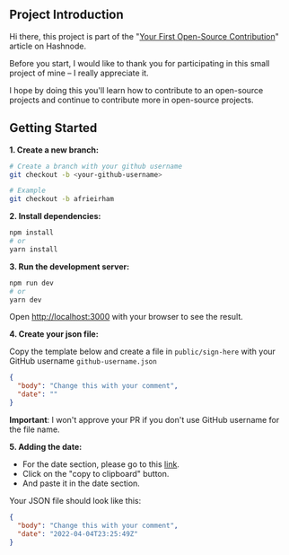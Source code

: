 ## Project Introduction
Hi there, this project is part of the "[Your First Open-Source Contribution](https://blog.afrieirham.com/your-first-open-source-contribution)" article on Hashnode.

Before you start, I would like to thank you for participating in this small project of mine – I really appreciate it.

I hope by doing this you'll learn how to contribute to an open-source projects and continue to contribute more in open-source projects.

## Getting Started

**1. Create a new branch:**

```bash
# Create a branch with your github username
git checkout -b <your-github-username>

# Example
git checkout -b afrieirham
```

**2. Install dependencies:**

```bash
npm install
# or
yarn install
```

**3. Run the development server:**

```bash
npm run dev
# or
yarn dev
```

Open [http://localhost:3000](http://localhost:3000) with your browser to see the result.

**4. Create your json file:**

Copy the template below and create a file in `public/sign-here` with your GitHub username `github-username.json`

```json
{
  "body": "Change this with your comment",
  "date": ""
}
```

**Important**: I won't approve your PR if you don't use GitHub username for the file name.

**5. Adding the date:**

- For the date section, please go to this [link](https://greenwichmeantime.com/articles/clocks/iso/).
- Click on the "copy to clipboard" button.
- And paste it in the date section.

Your JSON file should look like this:

```json
{
  "body": "Change this with your comment",
  "date": "2022-04-04T23:25:49Z"
}
```
